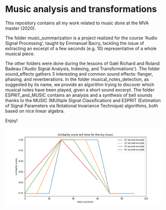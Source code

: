 # Music analysis and transformations

This repository contains all my work related to music done at the MVA master (2020). 

The folder music_summarization is a project realized for the course 'Audio Signal Processing', taught by Emmanuel Bacry, tackling the issue of extracting an excerpt of a few seconds (e.g. 10) representative of a whole musical piece. 

The other folders were done during the lessons of Gaël Richard and Roland Badeau ('Audio Signal Analysis, Indexing, and Transformations'). The folder sound_effects gathers 3 interesting and common sound effects: flanger, phasing, and reverberations. In the folder musical_notes_detection, as suggested by its name, we provide an algorithm trying to discover which musical notes have been played, given a short sound excerpt. The folder ESPRIT_and_MUSIC contains an analysis and a synthesis of bell sounds thanks to the MUSIC (MUltiple SIgnal Classification) and ESPRIT (Estimation of Signal Parameters via Rotational Invariance Technique) algorithms, both based on nice linear algebra. 

Enjoy!

![](music_summarization/similarity_score_toy_pb.png)